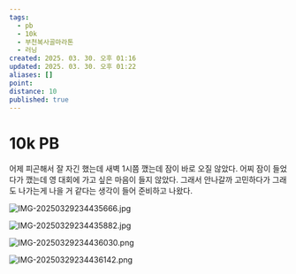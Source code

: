 ```yaml
---
tags:
  - pb
  - 10k
  - 부천복사골마라톤
  - 러닝
created: 2025. 03. 30. 오후 01:16
updated: 2025. 03. 30. 오후 01:22
aliases: []
point:
distance: 10
published: true
---
```


# 10k PB

어제 피곤해서 잘 자긴 했는데 새벽 1시쯤 깼는데 잠이 바로 오질 않았다. 어찌 잠이 들었다가 깼는데 영 대회에 가고 싶은 마음이 들지 않았다. 그래서 안나갈까 고민하다가 그래도 나가는게 나을 거 같다는 생각이 들어 준비하고 나왔다.

![IMG-20250329234435666.jpg](/posts/IMG-20250329234435666.jpg)

![IMG-20250329234435882.jpg](/posts/IMG-20250329234435882.jpg)

![IMG-20250329234436030.png](/posts/IMG-20250329234436030.png)

![IMG-20250329234436142.png](/posts/IMG-20250329234436142.png)
